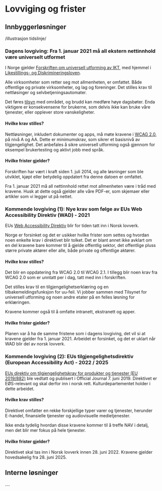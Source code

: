 # Lovviging og frister

## Innbyggerløsninger

/illustrasjon tidslinje/

### Dagens lovgiving: Fra 1. januar 2021 må all ekstern nettinnhold være universelt utformet

I Norge gjelder [Forskriften om universell utforming av IKT](https://lovdata.no/dokument/SF/forskrift/2013-06-21-732), med hjemmel i [Likestillings- og Diskrimineringsloven](https://lovdata.no/dokument/NL/lov/2017-06-16-51?q=likestilling).

Alle virksomheter som retter seg mot allmenheten, er omfattet. Både offentlige og private virksomheter, og lag og foreninger. Det stilles krav til nettløsinger og selvbetjeningsautomater.

Det føres [tilsyn](https://uu.difi.no/tilsyn) med området, og brudd kan medføre høye dagsbøter. Enda viktigere er konsekvensene for brukerne, som delvis ikke kan bruke våre tjenester, eller opplever store vanskeligheter.

#### Hvilke krav stilles?
Nettløsninger, inkludert dokumenter og apps, må møte kravene i [WCAG 2.0](https://www.w3.org/TR/WCAG20/), på nivå A og AA.
Dette er minimumskrav, som sikrer et basisnivå av tilgjengelighet. Det anbefales å sikre universell utforming også gjennom for eksempel brukertesting og aktivt jobb med språk.

#### Hvilke frister gjelder?
Forskriften har vært i kraft siden 1. juli 2014, og alle løsninger som ble utviklet, kjøpt eller betydelig oppdatert fra denne datoen er omfattet.

Fra 1. januar 2021 må all nettinnhold rettet mot allmenheten være i tråd med kravene. Husk at dette også gjelder alle våre PDF-er, som skjemaer eller artikler som vi legger ut på nettet.

### Kommende lovgiving (1): Nye krav som følge av EUs Web Accessibility Direktiv (WAD) - 2021

EUs [Web Accessibility Direktiv](https://uu.difi.no/nyhet/2018/09/eus-webdirektiv-blir-en-del-av-norsk-regelverk) blir for tiden tatt inn i Norsk lovverk.

Norge er forsinket og det er usikker hvilke frister som settes og hvordan noen enkelte krav i direktivet blir tolket. Det er blant annet ikke avklart om en del kravene bare kommer til å gjelde offentlig sektor, det offentlige pluss større private aktører eller alle, både private og offentlige aktører.

#### Hvilke krav stilles?
Det blir en oppdatering fra WCAG 2.0 til WCAG 2.1. I tillegg blir noen krav fra WCAG 2.0 som er unntatt per i dag, tatt med inn i forskriften.

Det stilles krav til en tilgjengelighetserklæring og en tilbakemeldingsfunksjon for uu-feil. Vi jobber sammen med Tilsynet for universell utforming og noen andre etater på en felles løsning for erklæringen.

Kravene kommer også til å omfatte intranett, ekstranett og apper.

#### Hvilke frister gjelder?
Planen var å ha de samme fristene som i dagens lovgiving, det vil si at kravene gjelder fra 1. januar 2021. Arbeidet er forsinket, og det er uklart når WAD blir del av norsk lovverk.

### Kommende lovgiving (2): EUs tilgjengelighetsdirektiv (European Accessibility Act) - 2022 / 2025

[EUs direktiv om tilgjengelighetskrav for produkter og tjenester (EU 2019/882)](https://www.regjeringen.no/no/sub/eos-notatbasen/notatene/2016/mars/eus-tilgjengelighetsdirektiv/id2498097/) ble vedtatt og publisert i Official Journal 7. juni 2019. Direktivet er EØS-relevant og skal derfor inn i norsk rett. Kulturdepartementet holder i dette arbeidet.

#### Hvilke krav stilles?
Direktivet omfatter en rekke forskjellige typer varer og tjenester, herunder E-handel, finansielle tjenester og audiovisuelle medietjenester.

Ikke enda tydelig hvordan disse kravene kommer til å treffe NAV i detalj, men det blir mer fokus på hele tjenester. 

#### Hvilke frister gjelder?
Direktivet skal tas inn i Norsk lovverk innen 28. juni 2022. Kravene gjelder hovedsakelig fra 28. juni 2025.

## Interne løsninger
....
